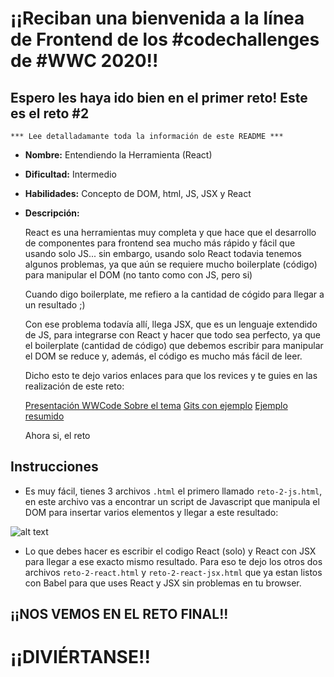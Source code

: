 # ¡¡Reciban una bienvenida a la línea de Frontend de los #codechallenges de #WWC 2020!!

## Espero les haya ido bien en el primer reto! Este es el reto #2

    *** Lee detalladamante toda la información de este README ***

-   **Nombre:** Entendiendo la Herramienta (React)
-   **Dificultad:** Intermedio
-   **Habilidades:** Concepto de DOM, html, JS, JSX y React
-   **Descripción:**

    React es una herramientas muy completa y que hace que el desarrollo de componentes para frontend sea mucho más rápido y fácil que usando solo JS... sin embargo, usando solo React todavia tenemos algunos problemas, ya que aún se requiere mucho boilerplate (código) para manipular el DOM (no tanto como con JS, pero si)

    Cuando digo boilerplate, me refiero a la cantidad de cógido para llegar a un resultado ;)

    Con ese problema todavía allí, llega JSX, que es un lenguaje extendido de JS, para integrarse con React y hacer que todo sea perfecto, ya que el boilerplate (cantidad de código) que debemos escribir para manipular el DOM se reduce y, además, el código es mucho más fácil de leer.

    Dicho esto te dejo varios enlaces para que los revices y te guies en las realización de este reto:

    [Presentación WWCode Sobre el tema](https://docs.google.com/presentation/d/1kASCX_6BAEqj1GRQiQ7IfI0WAIXrW7WZ0VIH8uaiyU0/edit?usp=sharing)
    [Gits con ejemplo](https://gist.github.com/lindajess/cd90625fdc8a9cbda80d539452b41a09)
    [Ejemplo resumido](https://www.instagram.com/p/CGs1Q1ejUSG/)

    Ahora si, el reto

## Instrucciones

-   Es muy fácil, tienes 3 archivos `.html` el primero llamado `reto-2-js.html`, en este archivo vas a encontrar un script de Javascript que manipula el DOM para insertar varios elementos y llegar a este resultado:

![alt text](https://github.com/lindajess/retos-frontend-wwcodemedellin/blob/master/reto_2/resultado.png?raw=true)

-   Lo que debes hacer es escribir el codigo React (solo) y React con JSX para llegar a ese exacto mismo resultado. Para eso te dejo los otros dos archivos `reto-2-react.html` y `reto-2-react-jsx.html` que ya estan listos con Babel para que uses React y JSX sin problemas en tu browser.

## ¡¡NOS VEMOS EN EL RETO FINAL!!

# ¡¡DIVIÉRTANSE!!
